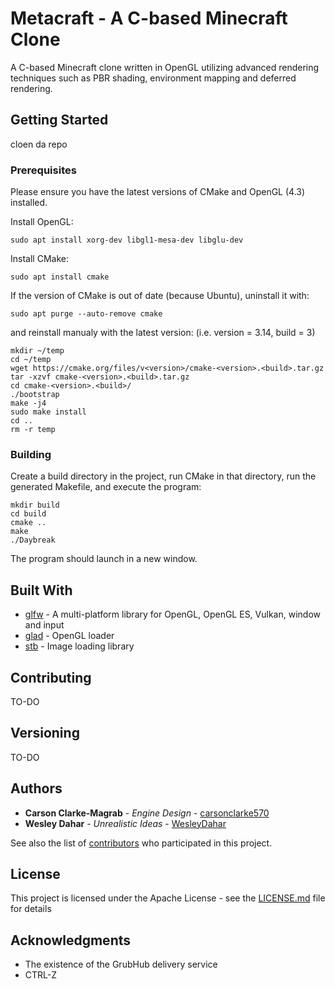 # Metacraft - A C-based Minecraft Clone

A C-based Minecraft clone written in OpenGL utilizing advanced rendering techniques such as PBR shading, environment mapping and deferred rendering.

## Getting Started

cloen da repo

### Prerequisites

Please ensure you have the latest versions of CMake and OpenGL (4.3) installed.

Install OpenGL:
```
sudo apt install xorg-dev libgl1-mesa-dev libglu-dev
```

Install CMake:
```
sudo apt install cmake
```

If the version of CMake is out of date (because Ubuntu), uninstall it with:
```
sudo apt purge --auto-remove cmake
```

and reinstall manualy with the latest version:
(i.e. version = 3.14, build = 3)
```
mkdir ~/temp
cd ~/temp
wget https://cmake.org/files/v<version>/cmake-<version>.<build>.tar.gz
tar -xzvf cmake-<version>.<build>.tar.gz
cd cmake-<version>.<build>/
./bootstrap
make -j4
sudo make install
cd ..
rm -r temp
```

### Building

Create a build directory in the project, run CMake in that directory,
run the generated Makefile, and execute the program:
```
mkdir build
cd build
cmake ..
make
./Daybreak
```

The program should launch in a new window.

## Built With

* [glfw](https://github.com/glfw/glfw) - A multi-platform library for OpenGL, OpenGL ES, Vulkan, window and input 
* [glad](https://github.com/Dav1dde/glad) - OpenGL loader
* [stb](https://github.com/nothings/stb) - Image loading library

## Contributing

TO-DO

## Versioning

TO-DO

## Authors

* **Carson Clarke-Magrab** - *Engine Design* - [carsonclarke570](https://github.com/carsonclarke570)
* **Wesley Dahar** - *Unrealistic Ideas* - [WesleyDahar](https://github.com/WesleyDahar)

See also the list of [contributors](https://github.com/carsonclarke570/mineCraft/graphs/contributors) who participated in this project.

## License

This project is licensed under the Apache License - see the [LICENSE.md](LICENSE) file for details

## Acknowledgments

* The existence of the GrubHub delivery service
* CTRL-Z
